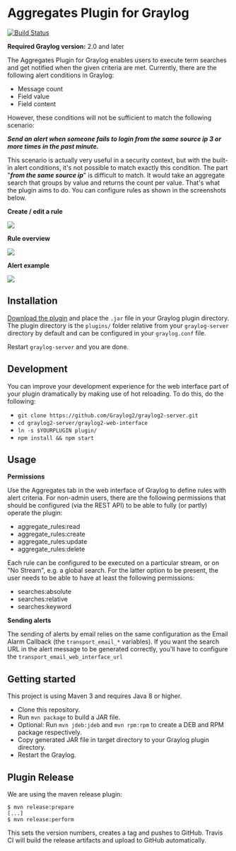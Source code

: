 # Aggregates Plugin for Graylog

[![Build Status](https://travis-ci.org/cvtienhoven/graylog-plugin-aggregates.svg?branch=master)](https://travis-ci.org/cvtienhoven/graylog-plugin-aggregates)

**Required Graylog version:** 2.0 and later

The Aggregates Plugin for Graylog enables users to execute term searches and get notified when the given criteria are met. Currently, there are the following alert conditions in Graylog:

* Message count
* Field value
* Field content

However, these conditions will not be sufficient to match the following scenario:

**_Send an alert when someone fails to login from the same source ip 3 or more times in the past minute._**

This scenario is actually very useful in a security context, but with the built-in alert conditions, it's not possible to match exactly this condition. The part "**_from the same source ip_**" is difficult to match. It would take an aggregate search that groups by value and returns the count per value. That's what the plugin aims to do. You can configure rules as shown in the screenshots below.

**Create / edit a rule**

![](https://github.com/cvtienhoven/graylog-plugin-aggregates/blob/master/images/edit_rule.png)


**Rule overview**

![](https://github.com/cvtienhoven/graylog-plugin-aggregates/blob/master/images/list.png)


**Alert example**

![](https://github.com/cvtienhoven/graylog-plugin-aggregates/blob/master/images/aggregates_alert.png)



Installation
------------

[Download the plugin](https://github.com/cvtienhoven/graylog-plugin-aggregates/releases)
and place the `.jar` file in your Graylog plugin directory. The plugin directory
is the `plugins/` folder relative from your `graylog-server` directory by default
and can be configured in your `graylog.conf` file.

Restart `graylog-server` and you are done.

Development
-----------

You can improve your development experience for the web interface part of your plugin
dramatically by making use of hot reloading. To do this, do the following:

* `git clone https://github.com/Graylog2/graylog2-server.git`
* `cd graylog2-server/graylog2-web-interface`
* `ln -s $YOURPLUGIN plugin/`
* `npm install && npm start`

Usage
-----

**Permissions**

Use the Aggregates tab in the web interface of Graylog to define rules with alert criteria. For non-admin users, there are the following permissions that should be configured (via the REST API) to be able to fully (or partly) operate the plugin:

* aggregate_rules:read
* aggregate_rules:create
* aggregate_rules:update
* aggregate_rules:delete

Each rule can be configured to be executed on a particular stream, or on "No Stream", e.g. a global search. For the latter option to be present, the user needs to be able to have at least the following permissions:

* searches:absolute
* searches:relative
* searches:keyword

**Sending alerts**

The sending of alerts by email relies on the same configuration as the Email Alarm Callback (the `transport_email_*` variables). If you want the search URL in the alert message to be generated correctly, you'll have to configure the `transport_email_web_interface_url`


Getting started
---------------

This project is using Maven 3 and requires Java 8 or higher.

* Clone this repository.
* Run `mvn package` to build a JAR file.
* Optional: Run `mvn jdeb:jdeb` and `mvn rpm:rpm` to create a DEB and RPM package respectively.
* Copy generated JAR file in target directory to your Graylog plugin directory.
* Restart the Graylog.

Plugin Release
--------------

We are using the maven release plugin:

```
$ mvn release:prepare
[...]
$ mvn release:perform
```

This sets the version numbers, creates a tag and pushes to GitHub. Travis CI will build the release artifacts and upload to GitHub automatically.
